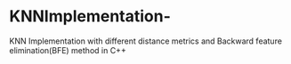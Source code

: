 # KNNImplementation-
KNN Implementation with different distance metrics and Backward feature elimination(BFE) method in C++
